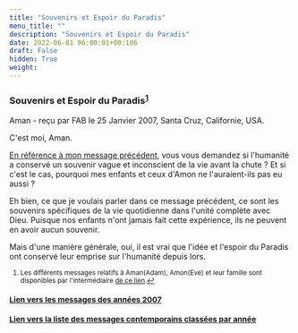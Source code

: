 ```yaml
---
title: "Souvenirs et Espoir du Paradis"
menu_title: ""
description: "Souvenirs et Espoir du Paradis"
date: 2022-06-01 06:00:01+00:106
draft: False
hidden: True
weight:
---
```

### Souvenirs et Espoir du Paradis<sup id="a1">[1](#f1)</sup>

Aman - reçu par FAB le 25 Janvier 2007, Santa Cruz, Californie, USA.

C'est moi, Aman.

[En référence à mon message précédent](/fr-contemporary-messages/fr-contemporary-messages-by-date-order/fr-contemporary-messages-2007/fr-2007-1-24-4-fab-aman/), vous vous demandez si l'humanité a conservé un souvenir vague et inconscient de la vie avant la chute ? Et si c'est le cas, pourquoi mes enfants et ceux d'Amon ne l'auraient-ils pas eu aussi ?

Eh bien, ce que je voulais parler dans ce message précédent, ce sont les souvenirs spécifiques de la vie quotidienne dans l'unité complète avec Dieu. Puisque nos enfants n'ont jamais fait cette expérience, ils ne peuvent en avoir aucun souvenir.

Mais d'une manière générale, oui, il est vrai que l'idée et l'espoir du Paradis ont conservé leur emprise sur l'humanité depuis lors.
<small>

1. <large id="f1"> Les différents messages relatifs à Aman(Adam), Amon(Eve) et leur famille sont disponibles par l'intermédiaire [de ce lien](/fr-contemporary-messages/6-3-fr-contemporary-messages-by-author/6-3-2-fr-spirits-of-ancient-times/).[↩](#a1)


### [**Lien vers les messages des années 2007**](/fr-contemporary-messages/fr-contemporary-messages-by-date-order/fr-contemporary-messages-2007/)

### [**Lien vers la liste des messages contemporains classées par année**](/fr-contemporary-messages/fr-contemporary-messages-by-date-order/)
